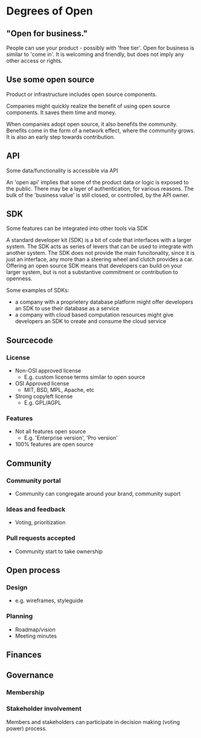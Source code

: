 # Degrees of Open

## "Open for business."

People can use your product - possibly with 'free tier'. Open for business is similar to 'come in'. It is welcoming and friendly, but does not imply any other access or rights.

## Use some open source

Product or infrastructure includes open source components.

Companies might quickly realize the benefit of using open source components. It saves them time and money.

When companies adopt open source, it also benefits the community. Benefits come in the form of a network effect, where the community grows. It is also an early step towards contribution.

## API

Some data/functionality is accessible via API

An 'open api' implies that some of the product data or logic is exposed to the public. There may be a layer of authentication, for various reasons. The bulk of the 'business value' is still closed, or controlled, by the API owner.

## SDK

Some features can be integrated into other tools via SDK

A standard developer kit (SDK) is a bit of code that interfaces with a larger system. The SDK acts as series of levers that can be used to integrate with another system. The SDK does not provide the main funcitonality, since it is just an interface, any more than a steering wheel and clutch provides a car. Offering an open source SDK means that developers can build on your larger system, but is not a substantive commitment or contribution to openness.

Some examples of SDKs:
- a company with a proprietery database platform might offer developers an SDK to use their database as a service
- a company with cloud based computation resources might give developers an SDK to create and consume the cloud service

## Sourcecode

### License

* Non-OSI approved license
	* E.g. custom license terms similar to open source
* OSI Approved license
	* MIT, BSD, MPL, Apache, etc
* Strong copyleft license
	* E.g. GPL/AGPL

### Features

* Not all features open source
	* E.g. 'Enterprise version', 'Pro version'
* 100% features are open source

## Community

### Community portal

* Community can congregate around your brand, community suport

### Ideas and feedback

* Voting, prioritization

### Pull requests accepted

* Community start to take ownership

## Open process

### Design

* e.g. wireframes, styleguide

### Planning

* Roadmap/vision
* Meeting minutes

## Finances

## Governance

### Membership

### Stakeholder involvement
Members and stakeholders can participate in decision making (voting power) process.
